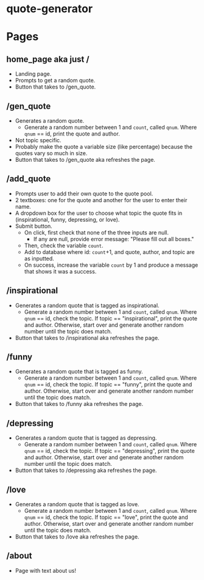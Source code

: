 # quote-generator

# Pages

## home_page aka just /
- Landing page.
- Prompts to get a random quote.
- Button that takes to /gen_quote.

## /gen_quote
- Generates a random quote.
  - Generate a random number between 1 and `count`, called `qnum`. Where `qnum` == id, print the quote and author.
- Not topic specific.
- Probably make the quote a variable size (like percentage) because the quotes vary so much in size.
- Button that takes to /gen_quote aka refreshes the page.

## /add_quote
- Prompts user to add their own quote to the quote pool.
- 2 textboxes: one for the quote and another for the user to enter their name.
- A dropdown box for the user to choose what topic the quote fits in (inspirational, funny, depressing, or love).
- Submit button.
  - On click, first check that none of the three inputs are null.
    - If any are null, provide error message: "Please fill out all boxes."
  - Then, check the variable `count`.
  - Add to database where id: `count`+1, and quote, author, and topic are as inputted.
  - On success, increase the variable `count` by 1 and produce a message that shows it was a success.

## /inspirational
- Generates a random quote that is tagged as inspirational.
  - Generate a random number between 1 and `count`, called `qnum`. Where `qnum` == id, check the topic. If topic == "inspirational", print the quote and author. Otherwise, start over and generate another random number until the topic does match.
- Button that takes to /inspirational aka refreshes the page.

## /funny
- Generates a random quote that is tagged as funny.
  - Generate a random number between 1 and `count`, called `qnum`. Where `qnum` == id, check the topic. If topic == "funny", print the quote and author. Otherwise, start over and generate another random number until the topic does match.
- Button that takes to /funny aka refreshes the page.

## /depressing
- Generates a random quote that is tagged as depressing.
  - Generate a random number between 1 and `count`, called `qnum`. Where `qnum` == id, check the topic. If topic == "depressing", print the quote and author. Otherwise, start over and generate another random number until the topic does match.
- Button that takes to /depressing aka refreshes the page.

## /love
- Generates a random quote that is tagged as love.
  - Generate a random number between 1 and `count`, called `qnum`. Where `qnum` == id, check the topic. If topic == "love", print the quote and author. Otherwise, start over and generate another random number until the topic does match.
- Button that takes to /love aka refreshes the page.
 
## /about
- Page with text about us!
